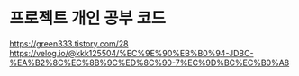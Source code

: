 # 프로젝트 개인 공부 코드

https://green333.tistory.com/28 
https://velog.io/@kkk125504/%EC%9E%90%EB%B0%94-JDBC-%EA%B2%8C%EC%8B%9C%ED%8C%90-7%EC%9D%BC%EC%B0%A8
